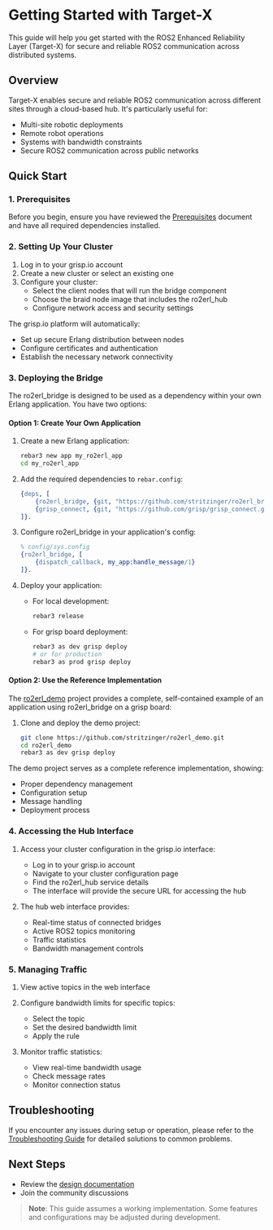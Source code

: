 # Getting Started with Target-X

This guide will help you get started with the ROS2 Enhanced Reliability Layer (Target-X) for secure and reliable ROS2 communication across distributed systems.

## Overview

Target-X enables secure and reliable ROS2 communication across different sites through a cloud-based hub. It's particularly useful for:
- Multi-site robotic deployments
- Remote robot operations
- Systems with bandwidth constraints
- Secure ROS2 communication across public networks

## Quick Start

### 1. Prerequisites

Before you begin, ensure you have reviewed the [Prerequisites](prerequisites.md) document and have all required dependencies installed.

### 2. Setting Up Your Cluster

1. Log in to your grisp.io account
2. Create a new cluster or select an existing one
3. Configure your cluster:
   - Select the client nodes that will run the bridge component
   - Choose the braid node image that includes the ro2erl_hub
   - Configure network access and security settings

The grisp.io platform will automatically:
- Set up secure Erlang distribution between nodes
- Configure certificates and authentication
- Establish the necessary network connectivity

### 3. Deploying the Bridge

The ro2erl_bridge is designed to be used as a dependency within your own Erlang application. You have two options:

#### Option 1: Create Your Own Application

1. Create a new Erlang application:
   ```bash
   rebar3 new app my_ro2erl_app
   cd my_ro2erl_app
   ```

2. Add the required dependencies to `rebar.config`:
   ```erlang
   {deps, [
       {ro2erl_bridge, {git, "https://github.com/stritzinger/ro2erl_bridge.git"}},
       {grisp_connect, {git, "https://github.com/grisp/grisp_connect.git"}}
   ]}.
   ```

3. Configure ro2erl_bridge in your application's config:
   ```erlang
   % config/sys.config
   {ro2erl_bridge, [
       {dispatch_callback, my_app:handle_message/1}
   ]}.
   ```

4. Deploy your application:
   - For local development:
     ```bash
     rebar3 release
     ```
   - For grisp board deployment:
     ```bash
     rebar3 as dev grisp deploy
     # or for production
     rebar3 as prod grisp deploy
     ```

#### Option 2: Use the Reference Implementation

The [ro2erl_demo](https://github.com/stritzinger/ro2erl_demo) project provides a complete, self-contained example of an application using ro2erl_bridge on a grisp board:

1. Clone and deploy the demo project:
   ```bash
   git clone https://github.com/stritzinger/ro2erl_demo.git
   cd ro2erl_demo
   rebar3 as dev grisp deploy
   ```

The demo project serves as a complete reference implementation, showing:
- Proper dependency management
- Configuration setup
- Message handling
- Deployment process

### 4. Accessing the Hub Interface

1. Access your cluster configuration in the grisp.io interface:
   - Log in to your grisp.io account
   - Navigate to your cluster configuration page
   - Find the ro2erl_hub service details
   - The interface will provide the secure URL for accessing the hub

2. The hub web interface provides:
   - Real-time status of connected bridges
   - Active ROS2 topics monitoring
   - Traffic statistics
   - Bandwidth management controls

### 5. Managing Traffic

1. View active topics in the web interface
2. Configure bandwidth limits for specific topics:
   - Select the topic
   - Set the desired bandwidth limit
   - Apply the rule

3. Monitor traffic statistics:
   - View real-time bandwidth usage
   - Check message rates
   - Monitor connection status

## Troubleshooting

If you encounter any issues during setup or operation, please refer to the [Troubleshooting Guide](troubleshooting.md) for detailed solutions to common problems.

## Next Steps

- Review the [design documentation](design.md)
- Join the community discussions

> **Note**: This guide assumes a working implementation. Some features and configurations may be adjusted during development. 